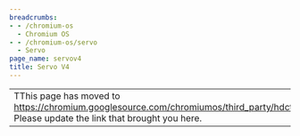 ```yaml
---
breadcrumbs:
- - /chromium-os
  - Chromium OS
- - /chromium-os/servo
  - Servo
page_name: servov4
title: Servo V4
---
```


<table>
<tr>

<td>TThis page has moved to <a
href="https://chromium.googlesource.com/chromiumos/third_party/hdctools/+/refs/heads/master/README.md">https://chromium.googlesource.com/chromiumos/third_party/hdctools/+/refs/heads/master/README.md</a>.
Please update the link that brought you here.</td>

</tr>
</table>